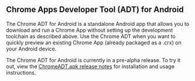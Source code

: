## Chrome Apps Developer Tool (ADT) for Android

The Chrome ADT for Android is a standalone Android app that allows you to download and run a Chrome App without setting up the development toolchain as described above. Use the Chrome ADT when you want to quickly preview an existing Chrome App (already packaged as a .crx) on your Android device.

The Chrome ADT for Android is currently in a pre-alpha release. To try it out, view the [ChromeADT.apk release notes](https://github.com/MobileChromeApps/harness/releases/) for installation and usage instructions.
